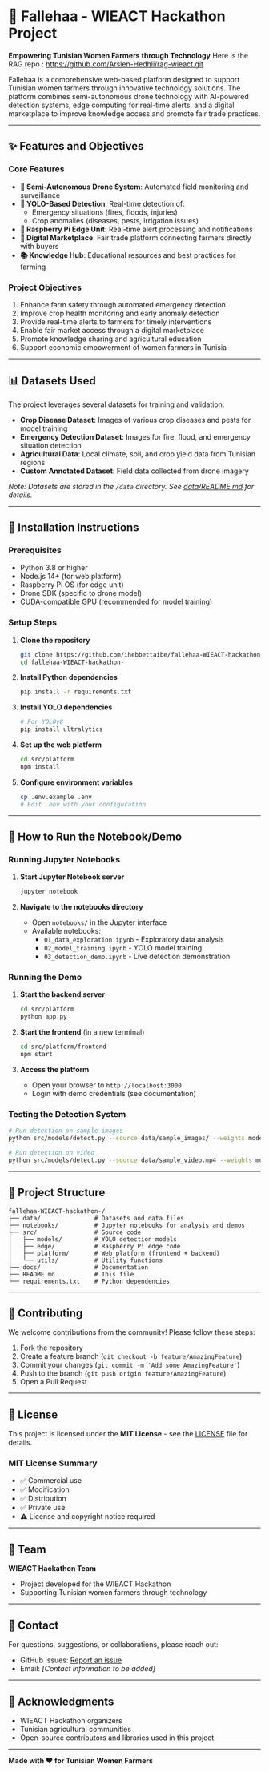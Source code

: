 # 🌾 Fallehaa - WIEACT Hackathon Project

**Empowering Tunisian Women Farmers through Technology**
Here is the RAG repo : https://github.com/Arslen-Hedhli/rag-wieact.git


Fallehaa is a comprehensive web-based platform designed to support Tunisian women farmers through innovative technology solutions. The platform combines semi-autonomous drone technology with AI-powered detection systems, edge computing for real-time alerts, and a digital marketplace to improve knowledge access and promote fair trade practices.

---

## ✨ Features and Objectives

### Core Features
- **🚁 Semi-Autonomous Drone System**: Automated field monitoring and surveillance
- **🤖 YOLO-Based Detection**: Real-time detection of:
  - Emergency situations (fires, floods, injuries)
  - Crop anomalies (diseases, pests, irrigation issues)
- **📡 Raspberry Pi Edge Unit**: Real-time alert processing and notifications
- **🛒 Digital Marketplace**: Fair trade platform connecting farmers directly with buyers
- **📚 Knowledge Hub**: Educational resources and best practices for farming

### Project Objectives
1. Enhance farm safety through automated emergency detection
2. Improve crop health monitoring and early anomaly detection
3. Provide real-time alerts to farmers for timely interventions
4. Enable fair market access through a digital marketplace
5. Promote knowledge sharing and agricultural education
6. Support economic empowerment of women farmers in Tunisia

---

## 📊 Datasets Used

The project leverages several datasets for training and validation:

- **Crop Disease Dataset**: Images of various crop diseases and pests for model training
- **Emergency Detection Dataset**: Images for fire, flood, and emergency situation detection
- **Agricultural Data**: Local climate, soil, and crop yield data from Tunisian regions
- **Custom Annotated Dataset**: Field data collected from drone imagery

*Note: Datasets are stored in the `/data` directory. See [data/README.md](data/README.md) for details.*

---

## 🚀 Installation Instructions

### Prerequisites
- Python 3.8 or higher
- Node.js 14+ (for web platform)
- Raspberry Pi OS (for edge unit)
- Drone SDK (specific to drone model)
- CUDA-compatible GPU (recommended for model training)

### Setup Steps

1. **Clone the repository**
   ```bash
   git clone https://github.com/ihebbettaibe/fallehaa-WIEACT-hackathon-.git
   cd fallehaa-WIEACT-hackathon-
   ```

2. **Install Python dependencies**
   ```bash
   pip install -r requirements.txt
   ```

3. **Install YOLO dependencies**
   ```bash
   # For YOLOv8
   pip install ultralytics
   ```

4. **Set up the web platform**
   ```bash
   cd src/platform
   npm install
   ```

5. **Configure environment variables**
   ```bash
   cp .env.example .env
   # Edit .env with your configuration
   ```

---

## 📓 How to Run the Notebook/Demo

### Running Jupyter Notebooks

1. **Start Jupyter Notebook server**
   ```bash
   jupyter notebook
   ```

2. **Navigate to the notebooks directory**
   - Open `notebooks/` in the Jupyter interface
   - Available notebooks:
     - `01_data_exploration.ipynb` - Exploratory data analysis
     - `02_model_training.ipynb` - YOLO model training
     - `03_detection_demo.ipynb` - Live detection demonstration

### Running the Demo

1. **Start the backend server**
   ```bash
   cd src/platform
   python app.py
   ```

2. **Start the frontend** (in a new terminal)
   ```bash
   cd src/platform/frontend
   npm start
   ```

3. **Access the platform**
   - Open your browser to `http://localhost:3000`
   - Login with demo credentials (see documentation)

### Testing the Detection System

```bash
# Run detection on sample images
python src/models/detect.py --source data/sample_images/ --weights models/best.pt

# Run detection on video
python src/models/detect.py --source data/sample_video.mp4 --weights models/best.pt
```

---

## 📁 Project Structure

```
fallehaa-WIEACT-hackathon-/
├── data/               # Datasets and data files
├── notebooks/          # Jupyter notebooks for analysis and demos
├── src/                # Source code
│   ├── models/         # YOLO detection models
│   ├── edge/           # Raspberry Pi edge code
│   ├── platform/       # Web platform (frontend + backend)
│   └── utils/          # Utility functions
├── docs/               # Documentation
├── README.md           # This file
└── requirements.txt    # Python dependencies
```

---

## 🤝 Contributing

We welcome contributions from the community! Please follow these steps:

1. Fork the repository
2. Create a feature branch (`git checkout -b feature/AmazingFeature`)
3. Commit your changes (`git commit -m 'Add some AmazingFeature'`)
4. Push to the branch (`git push origin feature/AmazingFeature`)
5. Open a Pull Request

---

## 📄 License

This project is licensed under the **MIT License** - see the [LICENSE](LICENSE) file for details.

### MIT License Summary
- ✅ Commercial use
- ✅ Modification
- ✅ Distribution
- ✅ Private use
- ⚠️ License and copyright notice required

---

## 👥 Team

**WIEACT Hackathon Team**
- Project developed for the WIEACT Hackathon
- Supporting Tunisian women farmers through technology

---

## 📧 Contact

For questions, suggestions, or collaborations, please reach out:
- GitHub Issues: [Report an issue](https://github.com/ihebbettaibe/fallehaa-WIEACT-hackathon-/issues)
- Email: *[Contact information to be added]*

---

## 🙏 Acknowledgments

- WIEACT Hackathon organizers
- Tunisian agricultural communities
- Open-source contributors and libraries used in this project

---

**Made with ❤️ for Tunisian Women Farmers**
